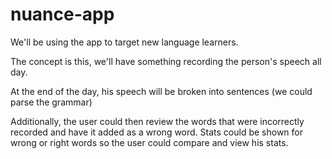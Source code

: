 # nuance-app
We'll be using the app to target new language learners. 

The concept is this, we'll have something recording the person's speech all day.

At the end of the day, his speech will be broken into sentences (we could parse the grammar)

Additionally, the user could then review the words that were incorrectly recorded and have it added as a wrong word.
Stats could be shown for wrong or right words so the user could compare and view his stats.
